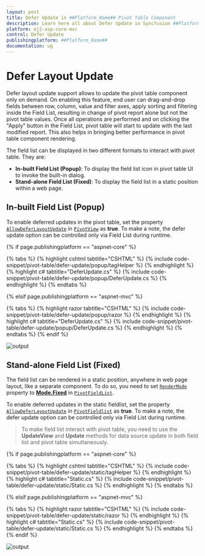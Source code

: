 ```yaml
---
layout: post
title: Defer Update in ##Platform_Name## Pivot Table Component
description: Learn here all about Defer Update in Syncfusion ##Platform_Name## Pivot Table component of Syncfusion Essential JS 2 and more.
platform: ej2-asp-core-mvc
control: Defer Update
publishingplatform: ##Platform_Name##
documentation: ug
---
```



# Defer Layout Update

Defer layout update support allows to update the pivot table component only on demand. On enabling this feature, end user can drag-and-drop fields between row, column, value and filter axes, apply sorting and filtering inside the Field List, resulting in change of pivot report alone but not the pivot table values. Once all operations are performed and on clicking the "Apply" button in the Field List, pivot table will start to update with the last modified report. This also helps in bringing better performance in pivot table component rendering.

The field list can be displayed in two different formats to interact with pivot table. They are:

* **In-built Field List (Popup)**: To display the field list icon in pivot table UI to invoke the built-in dialog.
* **Stand-alone Field List (Fixed)**: To display the field list in a static position within a web page.

## In-built Field List (Popup)

To enable deferred updates in the pivot table, set the property [`AllowDeferLayoutUpdate`](https://help.syncfusion.com/cr/aspnetcore-js2/Syncfusion.EJ2.PivotView.PivotView.html#Syncfusion_EJ2_PivotView_PivotView_AllowDeferLayoutUpdate) in [`PivotView`](https://help.syncfusion.com/cr/aspnetmvc-js2/Syncfusion.EJ2.PivotView.PivotView.html) as **true**. To make a note, the defer update option can be controlled only via Field List during runtime.

{% if page.publishingplatform == "aspnet-core" %}

{% tabs %}
{% highlight cshtml tabtitle="CSHTML" %}
{% include code-snippet/pivot-table/defer-update/popup/tagHelper %}
{% endhighlight %}
{% highlight c# tabtitle="DeferUpdate.cs" %}
{% include code-snippet/pivot-table/defer-update/popup/DeferUpdate.cs %}
{% endhighlight %}
{% endtabs %}

{% elsif page.publishingplatform == "aspnet-mvc" %}

{% tabs %}
{% highlight razor tabtitle="CSHTML" %}
{% include code-snippet/pivot-table/defer-update/popup/razor %}
{% endhighlight %}
{% highlight c# tabtitle="DeferUpdate.cs" %}
{% include code-snippet/pivot-table/defer-update/popup/DeferUpdate.cs %}
{% endhighlight %}
{% endtabs %}
{% endif %}



![output](images/fieldlist_deferupdate.png)

## Stand-alone Field List (Fixed)

The field list can be rendered in a static position, anywhere in web page layout, like a separate component. To do so, you need to set [`RenderMode`](https://help.syncfusion.com/cr/aspnetcore-js2/Syncfusion.EJ2.PivotView.PivotFieldList.html#Syncfusion_EJ2_PivotView_PivotFieldList_RenderMode) property to [**Mode.Fixed**](https://help.syncfusion.com/cr/aspnetmvc-js2/Syncfusion.EJ2.PivotView.Mode.html) in [`PivotFieldList`](https://help.syncfusion.com/cr/aspnetmvc-js2/Syncfusion.EJ2.PivotView.PivotFieldList.html).

To enable deferred updates in the static fieldlist, set the property [`AllowDeferLayoutUpdate`](https://help.syncfusion.com/cr/aspnetcore-js2/Syncfusion.EJ2.PivotView.PivotFieldList.html#Syncfusion_EJ2_PivotView_PivotFieldList_AllowDeferLayoutUpdate) in [`PivotFieldlist`](https://help.syncfusion.com/cr/aspnetmvc-js2/Syncfusion.EJ2.PivotView.PivotFieldList.html) as **true**. To make a note, the defer update option can be controlled only via Field List during runtime.

> To make field list interact with pivot table, you need to use the **UpdateView** and **Update** methods for data source update in both field list and pivot table simultaneously.

{% if page.publishingplatform == "aspnet-core" %}

{% tabs %}
{% highlight cshtml tabtitle="CSHTML" %}
{% include code-snippet/pivot-table/defer-update/static/tagHelper %}
{% endhighlight %}
{% highlight c# tabtitle="Static.cs" %}
{% include code-snippet/pivot-table/defer-update/static/Static.cs %}
{% endhighlight %}
{% endtabs %}

{% elsif page.publishingplatform == "aspnet-mvc" %}

{% tabs %}
{% highlight razor tabtitle="CSHTML" %}
{% include code-snippet/pivot-table/defer-update/static/razor %}
{% endhighlight %}
{% highlight c# tabtitle="Static.cs" %}
{% include code-snippet/pivot-table/defer-update/static/Static.cs %}
{% endhighlight %}
{% endtabs %}
{% endif %}



![output](images/defer-update-static.png)